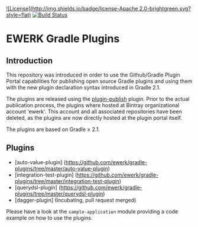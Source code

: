 [![License](http://img.shields.io/badge/license-Apache 2.0-brightgreen.svg?style=flat)](http://www.apache.org/licenses/LICENSE-2.0) [![Build Status](http://img.shields.io/travis/ewerk/gradle-plugins.svg?style=flat)](https://travis-ci.org/ewerk/gradle-plugins)

# EWERK Gradle Plugins
## Introduction
This repository was introduced in order to use the Github/Gradle Plugin Portal
capabilities for publishing open source Gradle plugins and using them with the new plugin
declaration syntax introduced in Gradle 2.1.

The plugins are released using the [plugin-publish](https://plugins.gradle.org/plugin/com.gradle.plugin-publish) plugin.
Prior to the actual publication process, the plugins where hosted at Bintray organizational
account 'ewerk'. This account and all associated repositories have been deleted, as the plugins
are now directly hosted at the plugin portal itself.

The plugins are based on Gradle ≥ 2.1.

## Plugins
* [auto-value-plugin] (https://github.com/ewerk/gradle-plugins/tree/master/auto-value-plugin)
* [integration-test-plugin] (https://github.com/ewerk/gradle-plugins/tree/master/integration-test-plugin)
* [querydsl-plugin] (https://github.com/ewerk/gradle-plugins/tree/master/querydsl-plugin)
* [dagger-plugin] (Incubating, pull request merged)

Please have a look at the `sample-application` module providing a code example on how to use the
plugins.